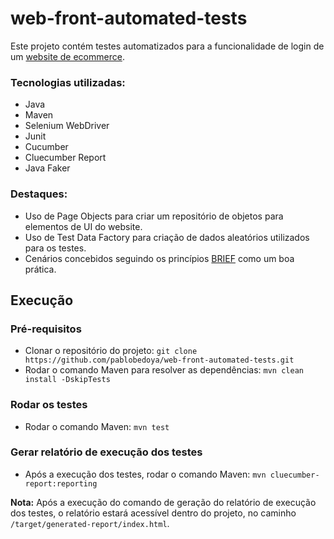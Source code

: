 # web-front-automated-tests

Este projeto contém testes automatizados para a funcionalidade de login de um [website de ecommerce](http://automationpractice.com).
 
  ### Tecnologias utilizadas:
  * Java
  * Maven
  * Selenium WebDriver
  * Junit
  * Cucumber
  * Cluecumber Report
  * Java Faker

  ### Destaques:
  * Uso de Page Objects para criar um repositório de objetos para elementos de UI do website.
  * Uso de Test Data Factory para criação de dados aleatórios utilizados para os testes.
  * Cenários concebidos seguindo os princípios [BRIEF](https://cucumber.io/blog/bdd/keep-your-scenarios-brief/) como um boa prática.
 
## Execução

### Pré-requisitos
* Clonar o repositório do projeto: `git clone https://github.com/pablobedoya/web-front-automated-tests.git`
* Rodar o comando Maven para resolver as dependências: `mvn clean install -DskipTests`

### Rodar os testes
* Rodar o comando Maven: `mvn test`

### Gerar relatório de execução dos testes
* Após a execução dos testes, rodar o comando Maven: `mvn cluecumber-report:reporting`

**Nota:** Após a execução do comando de geração do relatório de execução dos testes, o relatório estará acessível dentro do projeto, no caminho `/target/generated-report/index.html`.
